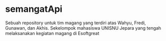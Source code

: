 # semangatApi
Sebuah repository untuk tim magang yang terdiri atas Wahyu, Fredi, Gunawan, dan Akhis. Sekelompok mahasiswa UNISNU Jepara yang tengah melaksanakan kegiatan magang di Esoftgreat
